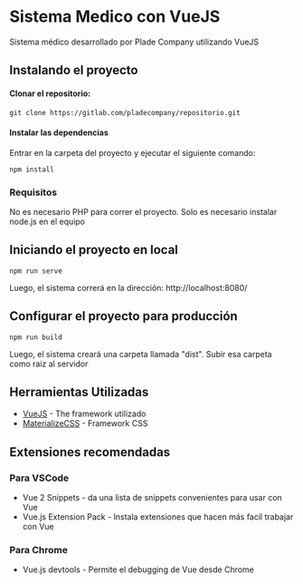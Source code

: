 # Sistema Medico con VueJS

Sistema médico desarrollado por Plade Company utilizando VueJS

## Instalando el proyecto

#### Clonar el repositorio:

```
git clone https://gitlab.com/pladecompany/repositorio.git
```

#### Instalar las dependencias

Entrar en la carpeta del proyecto y ejecutar el siguiente comando:

```
npm install
```

### Requisitos

No es necesario PHP para correr el proyecto. Solo es necesario instalar node.js en el equipo

## Iniciando el proyecto en local

```
npm run serve
```

Luego, el sistema correrá en la dirección: http://localhost:8080/

## Configurar el proyecto para producción

```
npm run build
```

Luego, el sistema creará una carpeta llamada "dist". Subir esa carpeta como raiz al servidor

## Herramientas Utilizadas

-   [VueJS](https://vuejs.org) - The framework utilizado
-   [MaterializeCSS](https://materializecss.com/) - Framework CSS

## Extensiones recomendadas

### Para VSCode

-   Vue 2 Snippets - da una lista de snippets convenientes para usar con Vue
-   Vue.js Extension Pack - Instala extensiones que hacen más facil trabajar con Vue

### Para Chrome

-   Vue.js devtools - Permite el debugging de Vue desde Chrome
